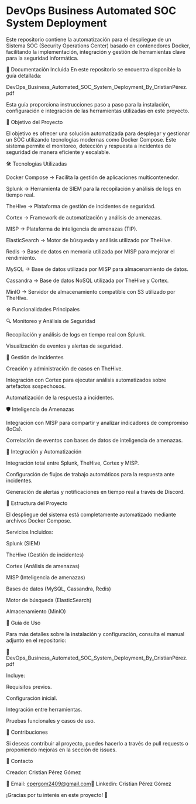 # DevOps Business Automated SOC System Deployment

Este repositorio contiene la automatización para el despliegue de un Sistema SOC (Security Operations Center) basado en contenedores Docker, facilitando la implementación, integración y gestión de herramientas clave para la seguridad informática.

📖 Documentación Incluida
En este repositorio se encuentra disponible la guía detallada:

DevOps_Business_Automated_SOC_System_Deployment_By_CristianPérez.pdf

Esta guía proporciona instrucciones paso a paso para la instalación, configuración e integración de las herramientas utilizadas en este proyecto.

🚀 Objetivo del Proyecto

El objetivo es ofrecer una solución automatizada para desplegar y gestionar un SOC utilizando tecnologías modernas como Docker Compose. Este sistema permite el monitoreo, detección y respuesta a incidentes de seguridad de manera eficiente y escalable.

🛠️ Tecnologías Utilizadas

Docker Compose → Facilita la gestión de aplicaciones multicontenedor.

Splunk → Herramienta de SIEM para la recopilación y análisis de logs en tiempo real.

TheHive → Plataforma de gestión de incidentes de seguridad.

Cortex → Framework de automatización y análisis de amenazas.

MISP → Plataforma de inteligencia de amenazas (TIP).

ElasticSearch → Motor de búsqueda y análisis utilizado por TheHive.

Redis → Base de datos en memoria utilizada por MISP para mejorar el rendimiento.

MySQL → Base de datos utilizada por MISP para almacenamiento de datos.

Cassandra → Base de datos NoSQL utilizada por TheHive y Cortex.

MinIO → Servidor de almacenamiento compatible con S3 utilizado por TheHive.

⚙️ Funcionalidades Principales

🔍 Monitoreo y Análisis de Seguridad

Recopilación y análisis de logs en tiempo real con Splunk.

Visualización de eventos y alertas de seguridad.

📂 Gestión de Incidentes

Creación y administración de casos en TheHive.

Integración con Cortex para ejecutar análisis automatizados sobre artefactos sospechosos.

Automatización de la respuesta a incidentes.

🛡️ Inteligencia de Amenazas

Integración con MISP para compartir y analizar indicadores de compromiso (IoCs).

Correlación de eventos con bases de datos de inteligencia de amenazas.

🔄 Integración y Automatización

Integración total entre Splunk, TheHive, Cortex y MISP.

Configuración de flujos de trabajo automáticos para la respuesta ante incidentes.

Generación de alertas y notificaciones en tiempo real a través de Discord.

📂 Estructura del Proyecto

El despliegue del sistema está completamente automatizado mediante archivos Docker Compose.

Servicios Incluidos:

Splunk (SIEM)

TheHive (Gestión de incidentes)

Cortex (Análisis de amenazas)

MISP (Inteligencia de amenazas)

Bases de datos (MySQL, Cassandra, Redis)

Motor de búsqueda (ElasticSearch)

Almacenamiento (MinIO)

📜 Guía de Uso

Para más detalles sobre la instalación y configuración, consulta el manual adjunto en el repositorio:

📖 DevOps_Business_Automated_SOC_System_Deployment_By_CristianPérez.pdf

Incluye:

Requisitos previos.

Configuración inicial.

Integración entre herramientas.

Pruebas funcionales y casos de uso.

🤝 Contribuciones

Si deseas contribuir al proyecto, puedes hacerlo a través de pull requests o proponiendo mejoras en la sección de issues.

👤 Contacto

Creador: Cristian Pérez Gómez

📧 Email: cpergom2409@gmail.com🔗 Linkedin: Cristian Pérez Gómez

¡Gracias por tu interés en este proyecto! 🚀
